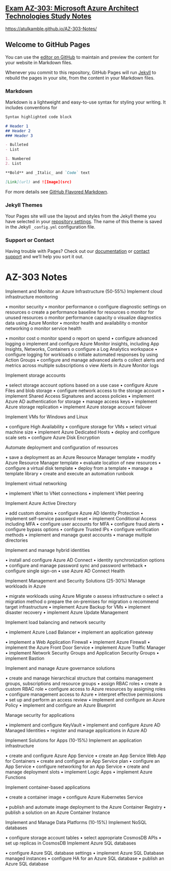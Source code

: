 ## [Exam AZ-303: Microsoft Azure Architect Technologies Study Notes](https://atulkamble.github.io/AZ-303-Notes)

https://atulkamble.github.io/AZ-303-Notes/

## Welcome to GitHub Pages

You can use the [editor on GitHub](https://github.com/atulkamble/AZ-303-Notes/edit/master/README.md) to maintain and preview the content for your website in Markdown files.

Whenever you commit to this repository, GitHub Pages will run [Jekyll](https://jekyllrb.com/) to rebuild the pages in your site, from the content in your Markdown files.

### Markdown

Markdown is a lightweight and easy-to-use syntax for styling your writing. It includes conventions for

```markdown
Syntax highlighted code block

# Header 1
## Header 2
### Header 3

- Bulleted
- List

1. Numbered
2. List

**Bold** and _Italic_ and `Code` text

[Link](url) and ![Image](src)
```

For more details see [GitHub Flavored Markdown](https://guides.github.com/features/mastering-markdown/).

### Jekyll Themes

Your Pages site will use the layout and styles from the Jekyll theme you have selected in your [repository settings](https://github.com/atulkamble/AZ-303-Notes/settings). The name of this theme is saved in the Jekyll `_config.yml` configuration file.

### Support or Contact

Having trouble with Pages? Check out our [documentation](https://docs.github.com/categories/github-pages-basics/) or [contact support](https://github.com/contact) and we’ll help you sort it out.



# AZ-303 Notes

Implement and Monitor an Azure Infrastructure (50-55%)
Implement cloud infrastructure monitoring

•	monitor security
•	monitor performance
o	configure diagnostic settings on resources
o	create a performance baseline for resources
o	monitor for unused resources
o	monitor performance capacity
o	visualize diagnostics data using Azure Monitor
•	monitor health and availability
o	monitor networking
o	monitor service health
 
•	monitor cost
o	monitor spend
o	report on spend
•	configure advanced logging
o	implement and configure Azure Monitor insights, including App Insights,
Networks, Containers
o	configure a Log Analytics workspace
•	configure logging for workloads
o	initiate automated responses by using Action Groups
•	configure and manage advanced alerts
o	collect alerts and metrics across multiple subscriptions
o	view Alerts in Azure Monitor logs

Implement storage accounts

•	select storage account options based on a use case
•	configure Azure Files and blob storage
•	configure network access to the storage account
•	implement Shared Access Signatures and access policies
•	implement Azure AD authentication for storage
•	manage access keys
•	implement Azure storage replication
•	implement Azure storage account failover

Implement VMs for Windows and Linux

•	configure High Availability
•	configure storage for VMs
•	select virtual machine size
•	implement Azure Dedicated Hosts
•	deploy and configure scale sets
•	configure Azure Disk Encryption

Automate deployment and configuration of resources

•	save a deployment as an Azure Resource Manager template
•	modify Azure Resource Manager template
•	evaluate location of new resources
•	configure a virtual disk template
•	deploy from a template
•	manage a template library
•	create and execute an automation runbook
 
Implement virtual networking

•	implement VNet to VNet connections
•	implement VNet peering

Implement Azure Active Directory

•	add custom domains
•	configure Azure AD Identity Protection
•	implement self-service password reset
•	implement Conditional Access including MFA
•	configure user accounts for MFA
•	configure fraud alerts
•	configure bypass options
•	configure Trusted IPs
•	configure verification methods
•	implement and manage guest accounts
•	manage multiple directories

Implement and manage hybrid identities

•	install and configure Azure AD Connect
•	identity synchronization options
•	configure and manage password sync and password writeback
•	configure single sign-on
•	use Azure AD Connect Health

Implement Management and Security Solutions (25-30%)
Manage workloads in Azure

•	migrate workloads using Azure Migrate
o	assess infrastructure
o	select a migration method
o	prepare the on-premises for migration
o	recommend target infrastructure
•	implement Azure Backup for VMs
•	implement disaster recovery
•	implement Azure Update Management

Implement load balancing and network security

•	implement Azure Load Balancer
•	implement an application gateway
 
•	implement a Web Application Firewall
•	implement Azure Firewall
•	implement the Azure Front Door Service
•	implement Azure Traffic Manager
•	implement Network Security Groups and Application Security Groups
•	implement Bastion

Implement and manage Azure governance solutions

•	create and manage hierarchical structure that contains management groups, subscriptions and resource groups
•	assign RBAC roles
•	create a custom RBAC role
•	configure access to Azure resources by assigning roles
•	configure management access to Azure
•	interpret effective permissions
•	set up and perform an access review
•	implement and configure an Azure Policy
•	implement and configure an Azure Blueprint

Manage security for applications

•	implement and configure KeyVault
•	implement and configure Azure AD Managed Identities
•	register and manage applications in Azure AD

Implement Solutions for Apps (10-15%)
Implement an application infrastructure

•	create and configure Azure App Service
•	create an App Service Web App for Containers
•	create and configure an App Service plan
•	configure an App Service
•	configure networking for an App Service
•	create and manage deployment slots
•	implement Logic Apps
•	implement Azure Functions

Implement container-based applications

•	create a container image
•	configure Azure Kubernetes Service
 
•	publish and automate image deployment to the Azure Container Registry
•	publish a solution on an Azure Container Instance

Implement and Manage Data Platforms (10-15%)
Implement NoSQL databases

•	configure storage account tables
•	select appropriate CosmosDB APIs
•	set up replicas in CosmosDB
Implement Azure SQL databases

•	configure Azure SQL database settings
•	implement Azure SQL Database managed instances
•	configure HA for an Azure SQL database
•	publish an Azure SQL database
